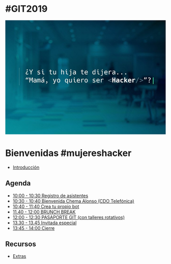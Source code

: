 # #GIT2019
![GIT](agenda/assets/images/git.jpg)

# Bienvenidas #mujereshacker

- [Introducción](readme.md)

## Agenda
- [10:00 - 10:30 Registro de asistentes ](agenda/registro_asistentes.md)
- [10:30 - 10:40 Bienvenida Chema Alonso (CDO Telefónica)](agenda/bienvenida_chema.md)
- [10:40 - 11:40 Crea tu propio bot](agenda/crea_tu_propio_bot.md)
- [11.40 - 12:00 BRUNCH BREAK](agenda/brunch.md)
- [12:00 - 12:30 PASAPORTE GIT (con talleres rotativos)](agenda/pasaporte_git.md)
- [13.30 - 13.45 Invitada especial](agenda/invitada.md)
- [13:45 - 14:00 Cierre](agenda/cierre.md)


## Recursos 

- [Extras](recursos/extras.md)
<!--
- [Otros]
-->
